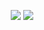 <p align="center">
  <a href="https://www.python.org/" rel="nofollow"><img src="https://img.shields.io/badge/python-3.6%20%2B-green.svg" style="max-width:100%;"></a>
    <a href="https://img.shields.io/badge/status-stable-brightgreen.svg" style="max-width:100%;">
  </a>
  <a href="https://travis-ci.com/adithyan-ak/wave" rel="nofollow">
    <img src="https://camo.githubusercontent.com/f011c9d6fdf11512f7d6b1ffde12219e8a376186/68747470733a2f2f696d672e736869656c64732e696f2f7472617669732f636f6d2f73306d6433762f5265636f6e446f672e737667" data-canonical-src="https://img.shields.io/badge/license-GPL-blue.svg" style="max-width:100%;">
  </a>
